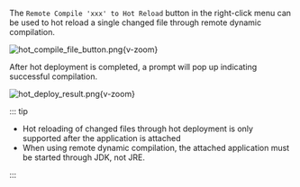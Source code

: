 The `Remote Compile 'xxx' to Hot Reload` button in the right-click menu can be used to hot reload a single changed file through remote dynamic compilation.

![hot_compile_file_button.png](/images/hot_compile_file_button.png){v-zoom}

After hot deployment is completed, a prompt will pop up indicating successful compilation.

![hot_deploy_result.png](/images/hot_deploy_result.png){v-zoom}

::: tip

- Hot reloading of changed files through hot deployment is only supported after the application is attached
- When using remote dynamic compilation, the attached application must be started through JDK, not JRE.

:::